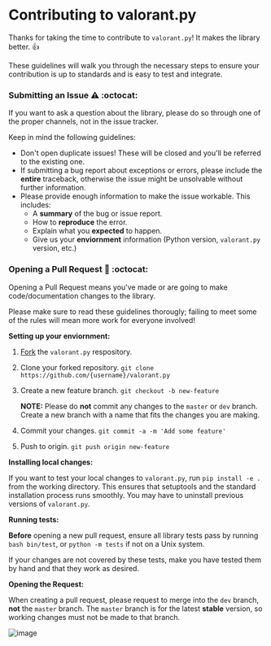 # Contributing to **valorant.py**

Thanks for taking the time to contribute to `valorant.py`! It makes the library better. 👍

These guidelines will walk you through the necessary steps to ensure your contribution is up to standards and is easy to test and integrate.

### Submitting an Issue ⚠️ :octocat:

If you want to ask a question about the library, please do so through one of the proper channels, not in the issue tracker.

Keep in mind the following guidelines:

+ Don't open duplicate issues! These will be closed and you'll be referred to the existing one.
+ If submitting a bug report about exceptions or errors, please include the **entire** traceback, otherwise the issue might be unsolvable without further information.
+ Please provide enough information to make the issue workable. This includes:
    + A **summary** of the bug or issue report.
    + How to **reproduce** the error.
    + Explain what you **expected** to happen.
    + Give us your **enviornment** information (Python version, `valorant.py` version, etc.)


### Opening a Pull Request 📝 :octocat:

Opening a Pull Request means you've made or are going to make code/documentation changes to the library.

Please make sure to read these guidelines thorougly; failing to meet some of the rules will mean more work for everyone involved!

**Setting up your enviornment:**

1. [Fork](https://github.com/frissyn/valorant.py/fork) the `valorant.py` respository.
2. Clone your forked repository. `git clone https://github.com/{username}/valorant.py`
3. Create a new feature branch. `git checkout -b new-feature`

    **NOTE:** Please do **not** commit any changes to the `master` or `dev` branch. Create a new branch with a name that fits the changes you are making.

4. Commit your changes. `git commit -a -m 'Add some feature'`
5. Push to origin. `git push origin new-feature`

**Installing local changes:**

If you want to test your local changes to `valorant.py`, run `pip install -e .` from the working directory. This ensures that setuptools and the standard installation process runs smoothly. You may have to uninstall previous versions of `valorant.py`.

**Running tests:**

**Before** opening a new pull request, ensure all library tests pass by running `bash bin/test`, or `python -m tests` if not on a Unix system.

If your changes are not covered by these tests, make you have tested them by hand and that they work as desired.

**Opening the Request:**

When creating a pull request, please request to merge into the `dev` branch, **not** the `master` branch. The `master` branch is for the latest **stable** version, so working changes must not be made to that branch.

![image](https://user-images.githubusercontent.com/62220201/161568817-c55b5211-c7a8-4c19-9544-6b7c9d8e45d7.png)
